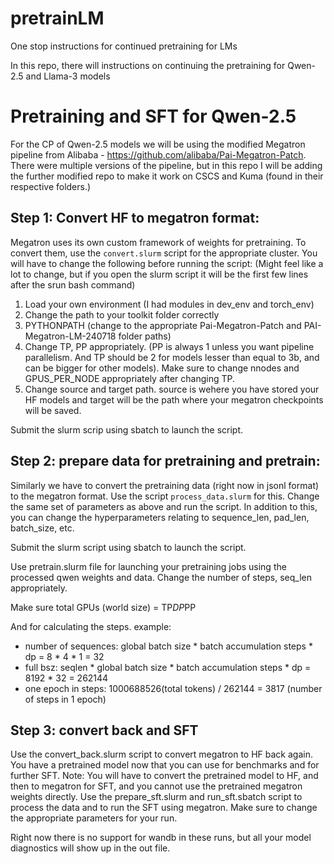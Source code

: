# pretrainLM
One stop instructions for continued pretraining for LMs

In this repo, there will instructions on continuing the pretraining for Qwen-2.5 and Llama-3 models

Pretraining and SFT for Qwen-2.5
================================
For the CP of Qwen-2.5 models we will be using the modified Megatron pipeline from Alibaba - https://github.com/alibaba/Pai-Megatron-Patch.
There were multiple versions of the pipeline, but in this repo I will be adding the further modified repo to make it work on CSCS and Kuma (found in their respective folders.)

Step 1: Convert HF to megatron format:
--------------------------------------
Megatron uses its own custom framework of weights for pretraining. To convert them, use the `convert.slurm` script for the appropriate cluster. You will have to change the following before running the script: (Might feel like a lot to change, but if you open the slurm script it will be the first few lines after the srun bash command)
1. Load your own environment (I had modules in dev_env and torch_env)
2. Change the path to your toolkit folder correctly
3. PYTHONPATH (change to the appropriate Pai-Megatron-Patch and PAI-Megatron-LM-240718 folder paths)
4. Change TP, PP appropriately. (PP is always 1 unless you want pipeline parallelism. And TP should be 2 for models lesser than equal to 3b, and can be bigger for other models). Make sure to change nnodes and GPUS_PER_NODE appropriately after changing TP.
5. Change source and target path. source is wehere you have stored your HF models and target will be the path where your megatron checkpoints will be saved.

Submit the slurm scrip using sbatch to launch the script.


Step 2: prepare data for pretraining and pretrain:
--------------------------------------------------
Similarly we have to convert the pretraining data (right now in jsonl format) to the megatron format. Use the script `process_data.slurm` for this. Change the same set of parameters as above and run the script. In addition to this, you can change the hyperparameters relating to sequence_len, pad_len, batch_size, etc.

Submit the slurm script using sbatch to launch the script.

Use pretrain.slurm file for launching your pretraining jobs using the processed qwen weights and data. Change the number of steps, seq_len appropriately.

Make sure total GPUs (world size) = TP*DP*PP

And for calculating the steps. example:
- number of sequences: global batch size * batch accumulation steps * dp = 8 * 4 * 1 = 32
- full bsz: seqlen * global batch size * batch accumulation steps * dp = 8192 * 32 = 262144
- one epoch in steps: 1000688526(total tokens) / 262144 = 3817 (number of steps in 1 epoch)


Step 3: convert back and SFT
----------------------------
Use the convert_back.slurm script to convert megatron to HF back again. 
You have a pretrained model now that you can use for benchmarks and for further SFT.
Note: You will have to convert the pretrained model to HF, and then to megatron for SFT, and you cannot use the pretrained megatron weights directly.
Use the prepare_sft.slurm and run_sft.sbatch script to process the data and to run the SFT using megatron. Make sure to change the appropriate parameters for your run.

Right now there is no support for wandb in these runs, but all your model diagnostics will show up in the out file.

